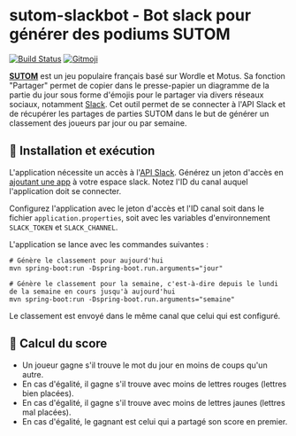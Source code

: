 # sutom-slackbot - Bot slack pour générer des podiums SUTOM

[![Build Status](https://github.com/bmaparpaing/sutom-slackbot/actions/workflows/main.yml/badge.svg)](https://github.com/bmaparpaing/sutom-slackbot/actions/workflows/main.yml)
[![Gitmoji](https://img.shields.io/badge/gitmoji-%20😜%20😍-FFDD67.svg)](https://gitmoji.dev)

**[SUTOM](https://sutom.nocle.fr/)** est un jeu populaire français basé sur Wordle et Motus. Sa fonction "Partager"
permet de copier dans le presse-papier un diagramme de la partie du jour sous forme d'émojis pour le partager via
divers réseaux sociaux, notamment [Slack](https://slack.com/). Cet outil permet de se connecter à l'API Slack et de
récupérer les partages de parties SUTOM dans le but de générer un classement des joueurs par jour ou par semaine.

## 🚀 Installation et exécution

L'application nécessite un accès à l'[API Slack](https://api.slack.com/).
Générez un jeton d'accès en [ajoutant une app](https://api.slack.com/apps) à votre espace slack.
Notez l'ID du canal auquel l'application doit se connecter.

Configurez l'application avec le jeton d'accès et l'ID canal soit dans le fichier `application.properties`, soit avec
les variables d'environnement `SLACK_TOKEN` et `SLACK_CHANNEL`.

L'application se lance avec les commandes suivantes :

```shell
# Génère le classement pour aujourd'hui
mvn spring-boot:run -Dspring-boot.run.arguments="jour"

# Génère le classement pour la semaine, c'est-à-dire depuis le lundi de la semaine en cours jusqu'à aujourd'hui
mvn spring-boot:run -Dspring-boot.run.arguments="semaine"
```

Le classement est envoyé dans le même canal que celui qui est configuré.

## 🧮 Calcul du score

* Un joueur gagne s'il trouve le mot du jour en moins de coups qu'un autre.
* En cas d'égalité, il gagne s'il trouve avec moins de lettres rouges (lettres bien placées).
* En cas d'égalité, il gagne s'il trouve avec moins de lettres jaunes (lettres mal placées).
* En cas d'égalité, le gagnant est celui qui a partagé son score en premier.